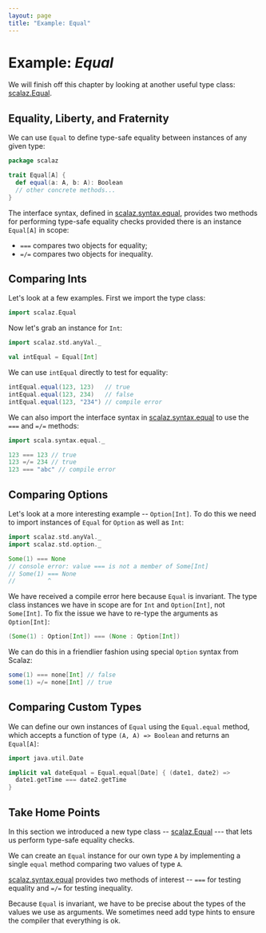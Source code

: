 ```yaml
---
layout: page
title: "Example: Equal"
---
```


# Example: *Equal*

We will finish off this chapter by looking at another useful type class: [scalaz.Equal].

[scalaz.Equal]: http://docs.typelevel.org/api/scalaz/stable/7.0.4/doc/#scalaz.Equal

## Equality, Liberty, and Fraternity

We can use `Equal` to define type-safe equality between instances of any given type:

~~~ scala
package scalaz

trait Equal[A] {
  def equal(a: A, b: A): Boolean
  // other concrete methods...
}
~~~

The interface syntax, defined in [scalaz.syntax.equal], provides two methods for performing type-safe equality checks provided there is an instance `Equal[A]` in scope:

 - `===` compares two objects for equality;
 - `=/=` compares two objects for inequality.

[scalaz.syntax.equal]: http://docs.typelevel.org/api/scalaz/stable/7.0.4/doc/#scalaz.syntax.Syntaxes$equal$

## Comparing Ints

Let's look at a few examples. First we import the type class:

~~~ scala
import scalaz.Equal
~~~

Now let's grab an instance for `Int`:

~~~ scala
import scalaz.std.anyVal._

val intEqual = Equal[Int]
~~~

We can use `intEqual` directly to test for equality:

~~~ scala
intEqual.equal(123, 123)   // true
intEqual.equal(123, 234)   // false
intEqual.equal(123, "234") // compile error
~~~

We can also import the interface syntax in [scalaz.syntax.equal] to use the `===` and `=/=` methods:

~~~ scala
import scala.syntax.equal._

123 === 123 // true
123 =/= 234 // true
123 === "abc" // compile error
~~~

[scalaz.syntax.equal]: http://docs.typelevel.org/api/scalaz/stable/7.0.4/doc/#scalaz.syntax.Syntaxes$equal$

## Comparing Options

Let's look at a more interesting example -- `Option[Int]`. To do this we need to import instances of `Equal` for `Option` as well as `Int`:

~~~ scala
import scalaz.std.anyVal._
import scalaz.std.option._

Some(1) === None
// console error: value === is not a member of Some[Int]
// Some(1) === None
//         ^
~~~

We have received a compile error here because `Equal` is invariant. The type class instances we have in scope are for `Int` and `Option[Int]`, not `Some[Int]`. To fix the issue we have to re-type the arguments as `Option[Int]`:

~~~ scala
(Some(1) : Option[Int]) === (None : Option[Int])
~~~

We can do this in a friendlier fashion using special `Option` syntax from Scalaz:

~~~ scala
some(1) === none[Int] // false
some(1) =/= none[Int] // true
~~~

## Comparing Custom Types

We can define our own instances of `Equal` using the `Equal.equal` method, which accepts a function of type `(A, A) => Boolean` and returns an `Equal[A]`:

~~~ scala
import java.util.Date

implicit val dateEqual = Equal.equal[Date] { (date1, date2) =>
  date1.getTime === date2.getTime
}
~~~

## Take Home Points

In this section we introduced a new type class -- [scalaz.Equal] --- that lets us perform type-safe equality checks.

We can create an `Equal` instance for our own type `A` by implementing a single `equal` method comparing two values of type `A`.

[scalaz.syntax.equal] provides two methods of interest -- `===` for testing equality and `=/=` for testing inequality.

Because `Equal` is invariant, we have to be precise about the types of the values we use as arguments. We sometimes need add type hints to ensure the compiler that everything is ok.

[scalaz.Equal]: http://docs.typelevel.org/api/scalaz/stable/7.0.4/doc/#scalaz.Equal
[scalaz.syntax.equal]: http://docs.typelevel.org/api/scalaz/stable/7.0.4/doc/#scalaz.syntax.Syntaxes$equal$

